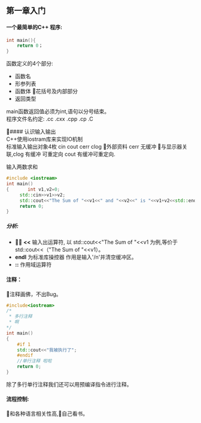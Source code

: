 ## 第一章入门

#### 一个最简单的C++ 程序:
```c++
int main(){
    return 0；
}
```
函数定义的4个部分:
- 函数名
- 形参列表 
- 函数体 花括号及内部部分
- 返回类型  

main函数返回值必须为int,语句以分号结束。  
程序文件名约定: .cc .cxx .cpp .cp .C  

#### 认识输入输出  
C++使用iostram库来实现IO机制  
标准输入输出对象4枚 cin cout cerr clog
外部资料 cerr 无缓冲 与显示器关联,clog 有缓冲 可重定向 cout 有缓冲可重定向.

输入两数求和
```c++
#include <iostream>
int main()
{       int v1,v2=0;
     std::cin>>v1>>v2;
     std::cout<<"The Sum of "<<v1<<" and "<<v2<<" is "<<v1+v2<<std::endl;
     return 0;
}
```
#####  分析:
-  __<<__  输入出运算符, 以  std::cout<<"The Sum of "<<v1 为例,等价于std::cout<<（"The Sum of "<<v1）。
- __endl__ 为标准库操控器 作用是输入'/n'并清空缓冲区。
- __::__ 作用域运算符

#### 注释：
注释画佛，不出Bug。
```c++
#include<iostream>
/*
 * 多行注释
 * 啊
*/
int main()
{   
    #if 1
    std::cout<<"我被执行了";
    #endif
    //单行注释 啦啦
    return 0;
}
```
除了多行单行注释我们还可以用预编译指令进行注释。
#### 流程控制:
和各种语言相关性高,自己看书。

